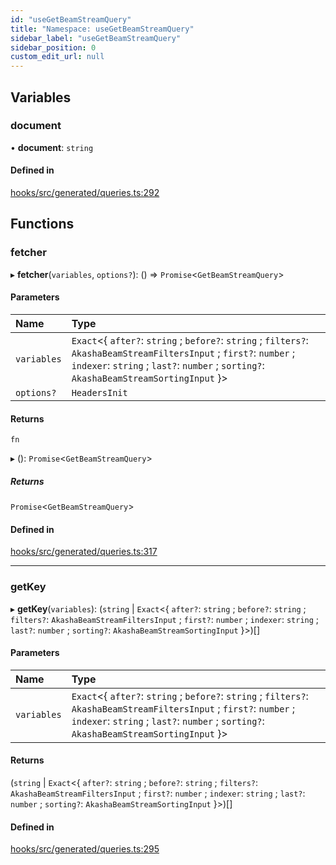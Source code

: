 ```yaml
---
id: "useGetBeamStreamQuery"
title: "Namespace: useGetBeamStreamQuery"
sidebar_label: "useGetBeamStreamQuery"
sidebar_position: 0
custom_edit_url: null
---
```


## Variables

### document

• **document**: `string`

#### Defined in

[hooks/src/generated/queries.ts:292](https://github.com/AKASHAorg/akasha-core/blob/6ca157f7/libs/hooks/src/generated/queries.ts#L292)

## Functions

### fetcher

▸ **fetcher**(`variables`, `options?`): () => `Promise`<`GetBeamStreamQuery`\>

#### Parameters

| Name | Type |
| :------ | :------ |
| `variables` | `Exact`<{ `after?`: `string` ; `before?`: `string` ; `filters?`: `AkashaBeamStreamFiltersInput` ; `first?`: `number` ; `indexer`: `string` ; `last?`: `number` ; `sorting?`: `AkashaBeamStreamSortingInput`  }\> |
| `options?` | `HeadersInit` |

#### Returns

`fn`

▸ (): `Promise`<`GetBeamStreamQuery`\>

##### Returns

`Promise`<`GetBeamStreamQuery`\>

#### Defined in

[hooks/src/generated/queries.ts:317](https://github.com/AKASHAorg/akasha-core/blob/6ca157f7/libs/hooks/src/generated/queries.ts#L317)

___

### getKey

▸ **getKey**(`variables`): (`string` \| `Exact`<{ `after?`: `string` ; `before?`: `string` ; `filters?`: `AkashaBeamStreamFiltersInput` ; `first?`: `number` ; `indexer`: `string` ; `last?`: `number` ; `sorting?`: `AkashaBeamStreamSortingInput`  }\>)[]

#### Parameters

| Name | Type |
| :------ | :------ |
| `variables` | `Exact`<{ `after?`: `string` ; `before?`: `string` ; `filters?`: `AkashaBeamStreamFiltersInput` ; `first?`: `number` ; `indexer`: `string` ; `last?`: `number` ; `sorting?`: `AkashaBeamStreamSortingInput`  }\> |

#### Returns

(`string` \| `Exact`<{ `after?`: `string` ; `before?`: `string` ; `filters?`: `AkashaBeamStreamFiltersInput` ; `first?`: `number` ; `indexer`: `string` ; `last?`: `number` ; `sorting?`: `AkashaBeamStreamSortingInput`  }\>)[]

#### Defined in

[hooks/src/generated/queries.ts:295](https://github.com/AKASHAorg/akasha-core/blob/6ca157f7/libs/hooks/src/generated/queries.ts#L295)
